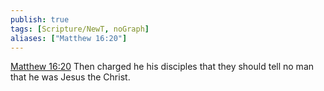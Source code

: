```yaml
---
publish: true
tags: [Scripture/NewT, noGraph]
aliases: ["Matthew 16:20"]
---
```

[Matthew 16:20](https://churchofjesuschrist.org/study/scriptures/nt/matt/16?lang=eng&id=p20#p20) Then charged he his disciples that they should tell no man that he was Jesus the Christ.
